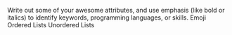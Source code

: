 Write out some of your awesome attributes, and use emphasis (like bold or italics) to identify keywords, programming languages, or skills. 
Emoji
Ordered Lists
Unordered Lists
